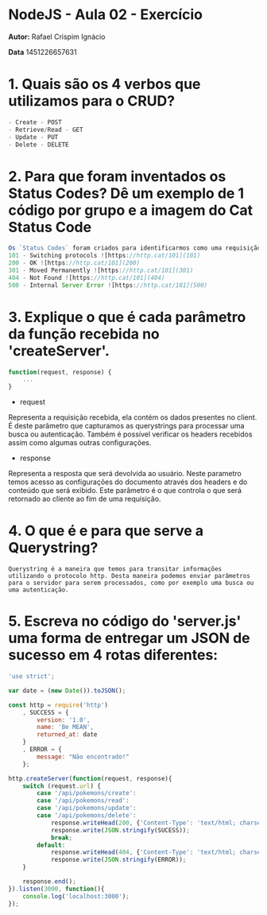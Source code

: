 # NodeJS - Aula 02 - Exercício
**Autor:** Rafael Crispim Ignácio

**Data** 1451226657631

# 1. Quais são os 4 verbos que utilizamos para o CRUD?

```js
- Create - POST
- Retrieve/Read - GET
- Update - PUT
- Delete - DELETE
```

# 2. Para que foram inventados os Status Codes? Dê um exemplo de 1 código por grupo e a imagem do Cat Status Code

```js
Os `Status Codes` foram criados para identificarmos como uma requisição foi recebida pelo servidor.
101 - Switching protocols ![https://http.cat/101](101)
200 - OK ![https://http.cat/101](200)
301 - Moved Permanently ![https://http.cat/101](301)
404 - Not Found ![https://http.cat/101](404)
500 - Internal Server Error ![https://http.cat/101](500)
```

# 3. Explique o que é cada parâmetro da função recebida no 'createServer'.

```js
function(request, response) {
    ...
}
```

- request

Representa a requisição recebida, ela contém os dados presentes no client. É deste parâmetro que capturamos as querystrings para processar uma busca ou autenticação. Também é possível verificar os headers recebidos assim como algumas outras configurações.
- response

Representa a resposta que será devolvida ao usuário. Neste parametro temos acesso as configurações do documento através dos headers e do conteúdo que será exibido. Este parâmetro é o que controla o que será retornado ao cliente ao fim de uma requisição.

# 4. O que é e para que serve a Querystring?

```
Querystring é a maneira que temos para transitar informações utilizando o protocolo http. Desta maneira podemos enviar parâmetros para o servidor para serem processados, como por exemplo uma busca ou uma autenticação.
```

# 5. Escreva no código do 'server.js' uma forma de entregar um JSON de sucesso em 4 rotas diferentes:

```js
'use strict';

var date = (new Date()).toJSON();

const http = require('http')
    , SUCCESS = {
        version: '1.0',
        name: 'Be MEAN',
        returned_at: date
    }
    , ERROR = {
        message: "Não encontrado!"
    };

http.createServer(function(request, response){
    switch (request.url) {
        case '/api/pokemons/create':
        case '/api/pokemons/read':
        case '/api/pokemons/update':
        case '/api/pokemons/delete':
            response.writeHead(200, {'Content-Type': 'text/html; charset=utf-8'});
            response.write(JSON.stringify(SUCESS));
            break;
        default:
            response.writeHead(404, {'Content-Type': 'text/html; charset=utf-8'});
            response.write(JSON.stringify(ERROR));
    }

    response.end();
}).listen(3000, function(){
    console.log('localhost:3000');
});
```
